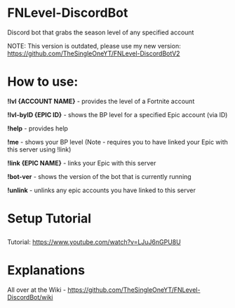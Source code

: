 # FNLevel-DiscordBot
Discord bot that grabs the season level of any specified account

NOTE:
This version is outdated, please use my new version:
https://github.com/TheSingleOneYT/FNLevel-DiscordBotV2

# How to use:
**!lvl {ACCOUNT NAME}** - provides the level of a Fortnite account

**!lvl-byID {EPIC ID}** - shows the BP level for a specified Epic account (via ID)

**!help** - provides help

**!me** - shows your BP level (Note - requires you to have linked your Epic with this server using !link)

**!link {EPIC NAME}** - links your Epic with this server

**!bot-ver** - shows the version of the bot that is currently running

**!unlink** - unlinks any epic accounts you have linked to this server

# Setup Tutorial</p>
Tutorial: https://www.youtube.com/watch?v=LJuJ6nGPU8U

# Explanations
All over at the Wiki - https://github.com/TheSingleOneYT/FNLevel-DiscordBot/wiki
